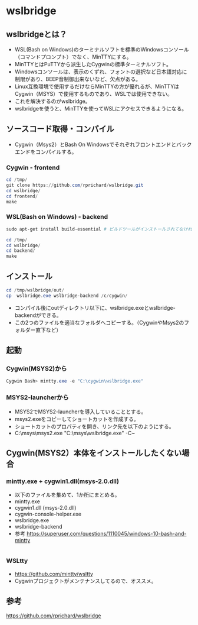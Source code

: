 ﻿# wslbridge

## wslbridgeとは？

- WSL(Bash on Windows)のターミナルソフトを標準のWindowsコンソール（コマンドプロンプト）でなく、MinTTYにする。
- MinTTYとはPuTTYから派生したCygwinの標準ターミナルソフト。
- Windowsコンソールは、表示のくずれ、フォントの選択など日本語対応に制限があり、BEEP音制御出来ないなど、欠点がある。
- Linux互換環境で使用するだけならMinTTYの方が優れるが、MinTTYはCygwin（MSYS）で使用するものであり、WSLでは使用できない。
- これを解決するのがwslbridge。
- wslbridgeを使うと、MinTTYを使ってWSLにアクセスできるようになる。

## ソースコード取得・コンパイル

- Cygwin（Msys2）とBash On Windowsでそれぞれフロントエンドとバックエンドをコンパイルする。

### Cygwin - frontend

```powershell
cd /tmp/
git clone https://github.com/rprichard/wslbridge.git
cd wslbridge/
cd frontend/
make
```

### WSL(Bash on Windows) - backend

```powershell
sudo apt-get install build-essential # ビルドツールがインストールされてなければインストールしておく

cd /tmp/
cd wslbridge/
cd backend/
make
```

## インストール

```powershell
cd /tmp/wslbridge/out/
cp  wslbridge.exe wslbridge-backend /c/cygwin/
```

- コンパイル後にoutディレクトリ以下に、wslbridge.exeとwslbridge-backendができる。
- この2つのファイルを適当なフォルダへコピーする。（CygwinやMsys2のフォルダー直下など）

## 起動

### Cygwin(MSYS2)から

```powershell
Cygwin Bash> mintty.exe -e "C:\cygwin\wslbridge.exe"
```


### MSYS2-launcherから

- MSYS2でMSYS2-launcherを導入していることとする。
- msys2.exeをコピーしてショートカットを作成する。
- ショートカットのプロパティを開き、リンク先を以下のようにする。
- C:\msys\msys2.exe "C:\msys\wslbridge.exe" -C~

## Cygwin(MSYS2）本体をインストールしたくない場合
### mintty.exe + cygwin1.dll(msys-2.0.dll)

- 以下のファイルを集めて、1か所にまとめる。
- mintty.exe
- cygwin1.dll (msys-2.0.dll)
- cygwin-console-helper.exe
- wslbridge.exe
- wslbridge-backend
- 参考 https://superuser.com/questions/1110045/windows-10-bash-and-mintty

```powershell

```

### WSLtty

- https://github.com/mintty/wsltty
- Cygwinプロジェクトがメンテナンスしてるので、オススメ。

## 参考

https://github.com/rprichard/wslbridge

